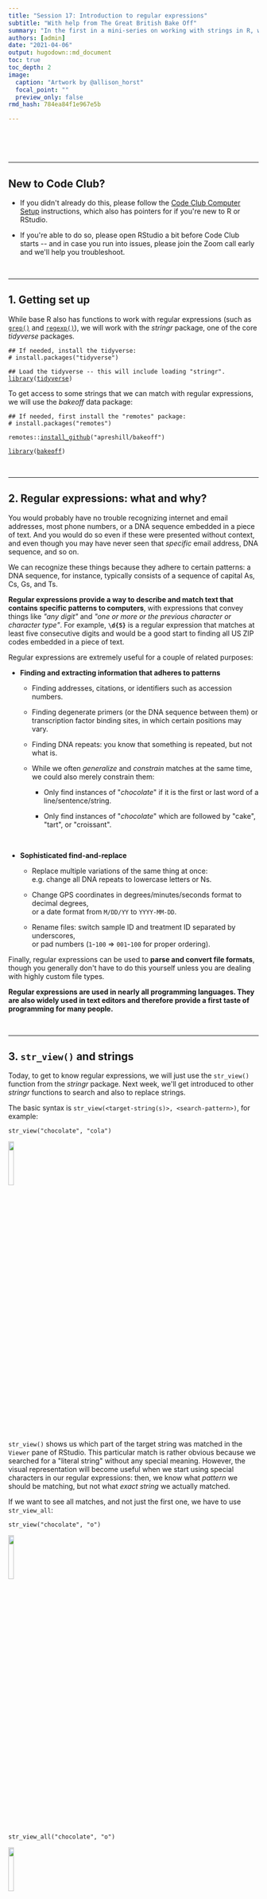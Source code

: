 ```yaml
---
title: "Session 17: Introduction to regular expressions"
subtitle: "With help from The Great British Bake Off"
summary: "In the first in a mini-series on working with strings in R, we will learn some basics of regular expressions."  
authors: [admin]
date: "2021-04-06"
output: hugodown::md_document
toc: true
toc_depth: 2
image:
  caption: "Artwork by @allison_horst"
  focal_point: ""
  preview_only: false
rmd_hash: 784ea84f1e967e5b

---
```


<br> <br> <br>

------------------------------------------------------------------------

## New to Code Club?

-   If you didn't already do this, please follow the [Code Club Computer Setup](/codeclub-setup/) instructions, which also has pointers for if you're new to R or RStudio.

-   If you're able to do so, please open RStudio a bit before Code Club starts -- and in case you run into issues, please join the Zoom call early and we'll help you troubleshoot.

<br>

------------------------------------------------------------------------

## 1. Getting set up

While base R also has functions to work with regular expressions (such as [`grep()`](https://rdrr.io/r/base/grep.html) and [`regexp()`](https://rdrr.io/r/base/regex.html)), we will work with the *stringr* package, one of the core *tidyverse* packages.

<div class="highlight">

<pre class='chroma'><code class='language-r' data-lang='r'><span class='c'>## If needed, install the tidyverse:</span>
<span class='c'># install.packages("tidyverse")</span>

<span class='c'>## Load the tidyverse -- this will include loading "stringr". </span>
<span class='kr'><a href='https://rdrr.io/r/base/library.html'>library</a></span><span class='o'>(</span><span class='nv'><a href='http://tidyverse.tidyverse.org'>tidyverse</a></span><span class='o'>)</span>
</code></pre>

</div>

To get access to some strings that we can match with regular expressions, we will use the *bakeoff* data package:

<div class="highlight">

<pre class='chroma'><code class='language-r' data-lang='r'><span class='c'>## If needed, first install the "remotes" package:</span>
<span class='c'># install.packages("remotes")</span>

<span class='nf'>remotes</span><span class='nf'>::</span><span class='nf'><a href='https://remotes.r-lib.org/reference/install_github.html'>install_github</a></span><span class='o'>(</span><span class='s'>"apreshill/bakeoff"</span><span class='o'>)</span>
</code></pre>

</div>

<div class="highlight">

<pre class='chroma'><code class='language-r' data-lang='r'><span class='kr'><a href='https://rdrr.io/r/base/library.html'>library</a></span><span class='o'>(</span><span class='nv'><a href='https://bakeoff.netlify.com'>bakeoff</a></span><span class='o'>)</span>
</code></pre>

</div>

<br>

------------------------------------------------------------------------

## 2. Regular expressions: what and why?

You would probably have no trouble recognizing internet and email addresses, most phone numbers, or a DNA sequence embedded in a piece of text. And you would do so even if these were presented without context, and even though you may have never seen that *specific* email address, DNA sequence, and so on.

We can recognize these things because they adhere to certain patterns: a DNA sequence, for instance, typically consists of a sequence of capital As, Cs, Gs, and Ts.

**Regular expressions provide a way to describe and match text that contains specific patterns to computers**, with expressions that convey things like *"any digit"* and *"one or more or the previous character or character type"*. For example, **`\d{5}`** is a regular expression that matches at least five consecutive digits and would be a good start to finding all US ZIP codes embedded in a piece of text.

Regular expressions are extremely useful for a couple of related purposes:

-   **Finding and extracting information that adheres to patterns**

    -   Finding addresses, citations, or identifiers such as accession numbers.

    -   Finding degenerate primers (or the DNA sequence between them) or transcription factor binding sites, in which certain positions may vary.

    -   Finding DNA repeats: you know that something is repeated, but not what is.

    -   While we often *generalize* and *constrain* matches at the same time, we could also merely constrain them:

        -   Only find instances of "*chocolate*" if it is the first or last word of a line/sentence/string.

        -   Only find instances of "*chocolate*" which are followed by "cake", "tart", or "croissant".

<br>

-   **Sophisticated find-and-replace**

    -   Replace multiple variations of the same thing at once:  
        e.g. change all DNA repeats to lowercase letters or Ns.

    -   Change GPS coordinates in degrees/minutes/seconds format to decimal degrees,  
        or a date format from `M/DD/YY` to `YYYY-MM-DD`.

    -   Rename files: switch sample ID and treatment ID separated by underscores,  
        or pad numbers (`1`-`100` =\> `001`-`100` for proper ordering).

Finally, regular expressions can be used to **parse and convert file formats**, though you generally don't have to do this yourself unless you are dealing with highly custom file types.

**Regular expressions are used in nearly all programming languages. They are also widely used in text editors and therefore provide a first taste of programming for many people.**

<br>

------------------------------------------------------------------------

## 3. `str_view()` and strings

Today, to get to know regular expressions, we will just use the `str_view()` function from the *stringr* package. Next week, we'll get introduced to other *stringr* functions to search and also to replace strings.

The basic syntax is `str_view(<target-string(s)>, <search-pattern>)`, for example:

<div class="highlight">

<pre class='chroma'><code class='language-r' data-lang='r'><span class='nf'>str_view</span><span class='o'>(</span><span class='s'>"chocolate"</span>, <span class='s'>"cola"</span><span class='o'>)</span>
</code></pre>

</div>

<div class="highlight">

<img src="img/cola.png" width="15%" style="display: block; margin: auto auto auto 0;" />

</div>

`str_view()` shows us which part of the target string was matched in the `Viewer` pane of RStudio. This particular match is rather obvious because we searched for a "literal string" without any special meaning. However, the visual representation will become useful when we start using special characters in our regular expressions: then, we know what *pattern* we should be matching, but not what *exact string* we actually matched.

If we want to see all matches, and not just the first one, we have to use `str_view_all`:

<div class="highlight">

<pre class='chroma'><code class='language-r' data-lang='r'><span class='nf'>str_view</span><span class='o'>(</span><span class='s'>"chocolate"</span>, <span class='s'>"o"</span><span class='o'>)</span>
</code></pre>

</div>

<div class="highlight">

<img src="img/one_o.png" width="15%" style="display: block; margin: auto auto auto 0;" />

</div>

<div class="highlight">

<pre class='chroma'><code class='language-r' data-lang='r'><span class='nf'>str_view_all</span><span class='o'>(</span><span class='s'>"chocolate"</span>, <span class='s'>"o"</span><span class='o'>)</span>
</code></pre>

</div>

<div class="highlight">

<img src="img/two_o.png" width="15%" style="display: block; margin: auto auto auto 0;" />

</div>

*stringr* functions are vectorized, so we can use them not just to match a single string but also to match a vector of strings:

<div class="highlight">

<pre class='chroma'><code class='language-r' data-lang='r'><span class='nv'>desserts</span> <span class='o'>&lt;-</span> <span class='nf'><a href='https://rdrr.io/r/base/c.html'>c</a></span><span class='o'>(</span><span class='s'>"plum pudding"</span>, <span class='s'>"chocolate cake"</span>, <span class='s'>"sticky toffee pudding"</span><span class='o'>)</span>
<span class='nf'>str_view</span><span class='o'>(</span><span class='nv'>desserts</span>, <span class='s'>"pudding"</span><span class='o'>)</span>
</code></pre>

</div>

<div class="highlight">

<img src="img/vector1.png" width="30%" style="display: block; margin: auto auto auto 0;" />

</div>

Note that the non-matching string "*chocolate cake*" was displayed despite the lack of a match. If we only want to see strings that matched, we can set the `match` argument to `TRUE`:

<div class="highlight">

</div>

<div class="highlight">

<pre class='chroma'><code class='language-r' data-lang='r'><span class='nf'>str_view</span><span class='o'>(</span><span class='nv'>desserts</span>, <span class='s'>"pudding"</span>, match <span class='o'>=</span> <span class='kc'>TRUE</span><span class='o'>)</span>
</code></pre>

</div>

<div class="highlight">

<img src="img/vector2.png" width="30%" style="display: block; margin: auto auto auto 0;" />

</div>

{{% callout note %}} **Strings in R**

A "string" or "character string" is a contiguous sequence of characters. To indicate that something is a string in R, we put quotes around it: `"Hello"` and `"9"`. If you forget the quotes, R would interpret `"Hello"` as an *object* (because it starts with a letter) and `"9"` as a *number* (because it starts with a digit).

There is *no difference* between single quotes (`'Hello'`) and double quotes (`"Hello"`), but double quotes are generally recommended.

If your string is itself supposed to contain a quote symbol of some kind, it is convenient to use the *other type* of quote to define the string:

<div class="highlight">

<pre class='chroma'><code class='language-r' data-lang='r'><span class='c'># The string contains a single quote, so we use double quotes to define it:</span>
<span class='s'>"This cake's 7th layer is particularly good."</span>

<span class='c'>#&gt; [1] "This cake's 7th layer is particularly good."</span>
</code></pre>

</div>

Alternatively, a quote can be **escaped** using a backslash **`\`** to indicate that it does *not end the string* but represents a literal quote *inside the string*, which may be necessary if a string contains both single and double quotes:

<div class="highlight">

<pre class='chroma'><code class='language-r' data-lang='r'><span class='s'>"This cake is only 2'4\" tall - do better!"</span>

<span class='c'>#&gt; [1] "This cake is only 2'4\" tall - do better!"</span>
</code></pre>

</div>

{{% /callout %}}

<br>

------------------------------------------------------------------------

## 4. Special characters

#### Special characters and escaping them

In regular expressions (regex), we need a way to succinctly convey descriptions such as "any character" or "any digit". *However, there are no characters exclusive to regular expressions:* *instead, we re-use normal characters.* For instance:

-   "**Any character**" is represented by a period, **`.`**
-   "**Any digit**" is represented by **`\d`**, with the **`\`** basically preventing the **`d`** from being interpreted literally.

But how, then, do we indicate a literal **`.`** or **`\`** in a regular expression? The solution is to **escape** the special character with a backslash: the regular expression **`\.`** matches a **`.`**.

{{% callout note %}}

#### TLDR for the rest of this section

**When writing regular expressions as strings in R,** **we always need to add an extra backslash:**

-   The regex **`\d`** matches a digit --- and we write it as **`"\\d"`** in R.
-   The regex **`\.`** matches a period --- and we write it as **`"\\."`** in R.

{{% /callout %}}

The "escaping" described above also applies to backslashes, such that the regex **`\\`** matches a **`\`**.

<br>

#### Escape sequences in regular strings

Outside of regular expressions, R also uses backslashes **`\`** to form so-called "escape sequences". This works similarly to how the regular expression **`\d`** means "any digit" -- for example, when we use **`\n`** *in any string*, it will be interpreted as a newline:

<div class="highlight">

<pre class='chroma'><code class='language-r' data-lang='r'><span class='nf'><a href='https://rdrr.io/r/base/cat.html'>cat</a></span><span class='o'>(</span><span class='s'>"cho\nco"</span><span class='o'>)</span>

<span class='c'>#&gt; cho</span>
<span class='c'>#&gt; co</span>
</code></pre>

</div>

In fact, a single backslash **`\`** is **never taken literally** in any regular R string:

<div class="highlight">

<pre class='chroma'><code class='language-r' data-lang='r'>cat("cho\dco")

<span class='c'>#&gt; Error: '\d' is an unrecognized escape in character string starting ""cho\d"</span>
</code></pre>

</div>

Because this is *not* a regular expression, and **`\d`** does not happen to be an escape sequence like **`\n`** was earlier, **`\d`** doesn't mean anything to R. But instead of assuming that the backslash is therefore a literal backslash, R throws an error, demonstrating that a backslash is always interpreted as the first character in an escape sequence.

How can we include a backslash in a string, then? Same as before: we "escape" it with another backslash:

<div class="highlight">

<pre class='chroma'><code class='language-r' data-lang='r'><span class='nf'><a href='https://rdrr.io/r/base/cat.html'>cat</a></span><span class='o'>(</span><span class='s'>"bla\\dbla"</span><span class='o'>)</span>

<span class='c'>#&gt; bla\dbla</span>
</code></pre>

</div>

<br>

#### The backslash plague

We saw that the regular expression **`\d`** matches a digit, but also that using string **`"\d"`** will merely throw an error!

Therefore, to actually define a regular expression that contains **`\d`**, we need to use the string **`"\\d"`**:

<div class="highlight">

<pre class='chroma'><code class='language-r' data-lang='r'>str_view("The cake has 8 layers", "\d")

<span class='c'>#&gt; Error: '\d' is an unrecognized escape in character string starting ""\d"</span>
</code></pre>

</div>

<div class="highlight">

<pre class='chroma'><code class='language-r' data-lang='r'><span class='nf'>str_view</span><span class='o'>(</span><span class='s'>"The cake has 8 layers"</span>, <span class='s'>"\\d"</span><span class='o'>)</span>
</code></pre>

</div>

<div class="highlight">

<img src="img/digit1.png" width="30%" style="display: block; margin: auto auto auto 0;" />

</div>

**So, to define any regular expression symbol that contains a backslash,** **we need to always use two backslashes!**

This also applies when we want to match a literal character. For example, **to match a literal period, we need the regex `\.`,** **which we have to write as `\\.` in an R string:**

<div class="highlight">

<pre class='chroma'><code class='language-r' data-lang='r'><span class='nf'>str_view</span><span class='o'>(</span><span class='s'>"The cake has 8.5 layers"</span>, <span class='s'>"\\."</span><span class='o'>)</span>
</code></pre>

</div>

<div class="highlight">

<img src="img/period2.png" width="30%" style="display: block; margin: auto auto auto 0;" />

</div>

Now to the worst case: what if we want to match a backslash? We need the regular expression **`\\`**, but to define that regex as a string, we have to escape each of the two backslashes -- only to end up with four backslashes!

<div class="highlight">

<pre class='chroma'><code class='language-r' data-lang='r'><span class='nf'>str_view</span><span class='o'>(</span><span class='s'>"C:\\Windows"</span>, <span class='s'>"\\"</span><span class='o'>)</span>

<span class='c'>#&gt; Error in stri_locate_first_regex(string, pattern, opts_regex = opts(pattern)): Unrecognized backslash escape sequence in pattern. (U_REGEX_BAD_ESCAPE_SEQUENCE, context=`\`)</span>
</code></pre>

</div>

<div class="highlight">

<pre class='chroma'><code class='language-r' data-lang='r'><span class='nf'>str_view</span><span class='o'>(</span><span class='s'>"C:\\Windows"</span>, <span class='s'>"\\\\"</span><span class='o'>)</span>
</code></pre>

</div>

<div class="highlight">

<img src="img/windows.png" width="15%" style="display: block; margin: auto auto auto 0;" />

</div>

Welcome to the backslash plague! [^1]

<br>

------------------------------------------------------------------------

## 5. The Great British Bake Off

<p align="center">
<img src=img/bakeoff.jpg width=60%>
</p>

Let's take a look at some of the data in the *bakeoff* package, which is about "The Great British Bake Off" (GBBO) television show.

The `bakers` dataframe contains some information about each participant (baker) in the show, and we will be matching names from the `baker_full` column:

<div class="highlight">

<pre class='chroma'><code class='language-r' data-lang='r'><span class='nf'><a href='https://rdrr.io/r/utils/head.html'>head</a></span><span class='o'>(</span><span class='nv'>bakers</span><span class='o'>)</span>

<span class='c'>#&gt; <span style='color: #555555;'># A tibble: 6 x 8</span></span>
<span class='c'>#&gt;   series baker_full   baker    age occupation   hometown  baker_last baker_first</span>
<span class='c'>#&gt;   <span style='color: #555555;font-style: italic;'>&lt;fct&gt;</span><span>  </span><span style='color: #555555;font-style: italic;'>&lt;chr&gt;</span><span>        </span><span style='color: #555555;font-style: italic;'>&lt;chr&gt;</span><span>  </span><span style='color: #555555;font-style: italic;'>&lt;dbl&gt;</span><span> </span><span style='color: #555555;font-style: italic;'>&lt;chr&gt;</span><span>        </span><span style='color: #555555;font-style: italic;'>&lt;chr&gt;</span><span>     </span><span style='color: #555555;font-style: italic;'>&lt;chr&gt;</span><span>      </span><span style='color: #555555;font-style: italic;'>&lt;chr&gt;</span><span>      </span></span>
<span class='c'>#&gt; <span style='color: #555555;'>1</span><span> 1      </span><span style='color: #555555;'>"</span><span>Annetha Mi… Annet…    30 Midwife      Essex     Mills      Annetha    </span></span>
<span class='c'>#&gt; <span style='color: #555555;'>2</span><span> 1      </span><span style='color: #555555;'>"</span><span>David Cham… David     31 Entrepreneur Milton K… Chambers   David      </span></span>
<span class='c'>#&gt; <span style='color: #555555;'>3</span><span> 1      </span><span style='color: #555555;'>"</span><span>Edward \"E… Edd       24 Debt collec… Bradford  Kimber     Edward     </span></span>
<span class='c'>#&gt; <span style='color: #555555;'>4</span><span> 1      </span><span style='color: #555555;'>"</span><span>Jasminder … Jasmi…    45 Assistant C… Birmingh… Randhawa   Jasminder  </span></span>
<span class='c'>#&gt; <span style='color: #555555;'>5</span><span> 1      </span><span style='color: #555555;'>"</span><span>Jonathan S… Jonat…    25 Research An… St Albans Shepherd   Jonathan   </span></span>
<span class='c'>#&gt; <span style='color: #555555;'>6</span><span> 1      </span><span style='color: #555555;'>"</span><span>Lea Harris</span><span style='color: #555555;'>"</span><span> Lea       51 Retired      Midlothi… Harris     Lea</span></span>
</code></pre>

</div>

The `challenge_results` dataframe contains "signature" and "showstopper" bakes made by each participant in each episode:

<div class="highlight">

<pre class='chroma'><code class='language-r' data-lang='r'><span class='nf'><a href='https://rdrr.io/r/utils/head.html'>head</a></span><span class='o'>(</span><span class='nv'>challenge_results</span><span class='o'>)</span>

<span class='c'>#&gt; <span style='color: #555555;'># A tibble: 6 x 7</span></span>
<span class='c'>#&gt;   series episode baker  result signature        technical showstopper           </span>
<span class='c'>#&gt;    <span style='color: #555555;font-style: italic;'>&lt;int&gt;</span><span>   </span><span style='color: #555555;font-style: italic;'>&lt;int&gt;</span><span> </span><span style='color: #555555;font-style: italic;'>&lt;chr&gt;</span><span>  </span><span style='color: #555555;font-style: italic;'>&lt;chr&gt;</span><span>  </span><span style='color: #555555;font-style: italic;'>&lt;chr&gt;</span><span>                </span><span style='color: #555555;font-style: italic;'>&lt;int&gt;</span><span> </span><span style='color: #555555;font-style: italic;'>&lt;chr&gt;</span><span>                 </span></span>
<span class='c'>#&gt; <span style='color: #555555;'>1</span><span>      1       1 Annet… IN     Light Jamaican …         2 Red, White &amp; Blue Cho…</span></span>
<span class='c'>#&gt; <span style='color: #555555;'>2</span><span>      1       1 David  IN     Chocolate Orang…         3 Black Forest Floor Ga…</span></span>
<span class='c'>#&gt; <span style='color: #555555;'>3</span><span>      1       1 Edd    IN     Caramel Cinnamo…         1 </span><span style='color: #BB0000;'>NA</span><span>                    </span></span>
<span class='c'>#&gt; <span style='color: #555555;'>4</span><span>      1       1 Jasmi… IN     Fresh Mango and…        </span><span style='color: #BB0000;'>NA</span><span> </span><span style='color: #BB0000;'>NA</span><span>                    </span></span>
<span class='c'>#&gt; <span style='color: #555555;'>5</span><span>      1       1 Jonat… IN     Carrot Cake wit…         9 Three Tiered White an…</span></span>
<span class='c'>#&gt; <span style='color: #555555;'>6</span><span>      1       1 Louise IN     Carrot and Oran…        </span><span style='color: #BB0000;'>NA</span><span> Never Fail Chocolate …</span></span>
</code></pre>

</div>

The "signature" bakes are the first bakes presented in each GBBO episode, so we'll also start try to matching them with regular expressions. Let's save them in a vector for easy access later on:

<div class="highlight">

<pre class='chroma'><code class='language-r' data-lang='r'><span class='nv'>signatures</span> <span class='o'>&lt;-</span> <span class='nv'>challenge_results</span><span class='o'>$</span><span class='nv'>signature</span>     <span class='c'># Assign the column to a vector</span>
<span class='nv'>signatures</span> <span class='o'>&lt;-</span> <span class='nv'>signatures</span><span class='o'>[</span><span class='o'>!</span><span class='nf'><a href='https://rdrr.io/r/base/NA.html'>is.na</a></span><span class='o'>(</span><span class='nv'>signatures</span><span class='o'>)</span><span class='o'>]</span>  <span class='c'># Remove NAs</span>

<span class='nv'>signatures</span><span class='o'>[</span><span class='m'>1</span><span class='o'>:</span><span class='m'>20</span><span class='o'>]</span>                              <span class='c'># Look at the first 20 items</span>

<span class='c'>#&gt;  [1] "Light Jamaican Black Cakewith Strawberries and Cream"                       </span>
<span class='c'>#&gt;  [2] "Chocolate Orange Cake"                                                      </span>
<span class='c'>#&gt;  [3] "Caramel Cinnamon and Banana Cake"                                           </span>
<span class='c'>#&gt;  [4] "Fresh Mango and Passion Fruit Hummingbird Cake"                             </span>
<span class='c'>#&gt;  [5] "Carrot Cake with Lime and Cream Cheese Icing"                               </span>
<span class='c'>#&gt;  [6] "Carrot and Orange Cake"                                                     </span>
<span class='c'>#&gt;  [7] "Triple Layered Brownie Meringue Cake\nwith Raspberry Cream"                 </span>
<span class='c'>#&gt;  [8] "Three Tiered Lemon Drizzle Cakewith Fresh Cream and freshly made Lemon Curd"</span>
<span class='c'>#&gt;  [9] "Cranberry and Pistachio Cakewith Orange Flower Water Icing"                 </span>
<span class='c'>#&gt; [10] "Sticky Marmalade Tea Loaf"                                                  </span>
<span class='c'>#&gt; [11] "Cheddar Cheese and Fresh Rosemary Biscuits"                                 </span>
<span class='c'>#&gt; [12] "Oatmeal Raisin Cookie"                                                      </span>
<span class='c'>#&gt; [13] "Millionaires' Shortbread"                                                   </span>
<span class='c'>#&gt; [14] "Honey and Candied Ginger Cookies"                                           </span>
<span class='c'>#&gt; [15] "Fresh Vanilla Biscuits with Royal Icing"                                    </span>
<span class='c'>#&gt; [16] "Peanut Shortbread withSalted Peanut Caramel"                                </span>
<span class='c'>#&gt; [17] "Rose Petal Shortbread"                                                      </span>
<span class='c'>#&gt; [18] "Stained Glass Window Shortbread"                                            </span>
<span class='c'>#&gt; [19] "Chilli Bread"                                                               </span>
<span class='c'>#&gt; [20] "Olive Bread"</span>
</code></pre>

</div>

<br>

------------------------------------------------------------------------

## 6. Components of regular expressions

### Literal characters

Literal characters can be a part of regular expressions. In fact, as we saw in the first example, our entire search pattern for `str_view()` can perfectly well consist of *only* literal characters.

But the power of regular expressions comes with special characters, and below, we'll go through several different categories of these.

### Metacharacters

Above, we already learned that **`.`** matches any single character. Other metacharacters, that is, characters that represent a single instance of **a character type**, are actually character combinations starting with a **`\`**.

| Symbol   | Negation | Matches                                                               |
|----------|----------|-----------------------------------------------------------------------|
| **`.`**  |          | Any single character.                                                 |
| **`\d`** | **`\D`** | Any / anything but a digit.                                           |
| **`\s`** | **`\S`** | Any / anything but white space: space, tab, newline, carriage return. |
| **`\w`** | **`\W`** | Any / anything but a word character: alphanumeric and underscore.     |
| **`\n`** |          | A newline.                                                            |
| **`\t`** |          | A tab.                                                                |

(These include **`\n`** and **`\t`**, which mean the same in non-regex escape sequences in R.)

*Some examples:*

-   Are there any digits (**`\d`**) in the bake names?

    <div class="highlight">

    <pre class='chroma'><code class='language-r' data-lang='r'><span class='nf'>str_view_all</span><span class='o'>(</span><span class='nv'>signatures</span>, <span class='s'>"\\d"</span>, match <span class='o'>=</span> <span class='kc'>TRUE</span><span class='o'>)</span>
    </code></pre>

    </div>

    <div class="highlight">

    <img src="img/digit2.png" width="27%" style="display: block; margin: auto auto auto 0;" />

    </div>

<br>

-   What about periods? Note that we need to escape the period with two **`\\`**.

    <div class="highlight">

    <pre class='chroma'><code class='language-r' data-lang='r'><span class='nf'>str_view_all</span><span class='o'>(</span><span class='nv'>signatures</span>, <span class='s'>"\\."</span>, match <span class='o'>=</span> <span class='kc'>TRUE</span><span class='o'>)</span>
    </code></pre>

    </div>

    <div class="highlight">

    <img src="img/period.png" width="50%" style="display: block; margin: auto auto auto 0;" />

    </div>

<br>

-   Let's match 5-character strings that start with "*Ma*":

    <div class="highlight">

    <pre class='chroma'><code class='language-r' data-lang='r'><span class='nf'>str_view_all</span><span class='o'>(</span><span class='nv'>signatures</span>, <span class='s'>"Ma..."</span>, match <span class='o'>=</span> <span class='kc'>TRUE</span><span class='o'>)</span>
    </code></pre>

    </div>

    <div class="highlight">

    <img src="img/ma.png" width="90%" style="display: block; margin: auto auto auto 0;" />

    </div>

    Note that the only constraint we are setting with **`...`** is that at least three characters should follow **`Ma`** -- we are *not* restricting matches to five-character words, or something along those lines.

<br>

-   Let's find the bakers whose (first or last) names contain at least 11 word characters **`\w`**:

    <div class="highlight">

    <pre class='chroma'><code class='language-r' data-lang='r'><span class='nf'>str_view_all</span><span class='o'>(</span><span class='nv'>bakers</span><span class='o'>$</span><span class='nv'>baker_full</span>, <span class='s'>"\\w\\w\\w\\w\\w\\w\\w\\w\\w\\w\\w"</span>, match <span class='o'>=</span> <span class='kc'>TRUE</span><span class='o'>)</span>
    </code></pre>

    </div>

    <div class="highlight">

    <img src="img/11letternames.png" width="25%" style="display: block; margin: auto auto auto 0;" />

    </div>

    It's not very convenient to have to repeat `\\w` so many times!

Or let's say we wanted to get all three-part names: names that contain three sets of one or more word characters separated by non-word characters. How could we describe such a pattern? "Quantifiers" to the rescue!

### Quantifiers

Quantifiers describe how many consecutive instances of the **preceding** character should be matched:

| Quantifier  | Matches                                                   |
|-------------|-----------------------------------------------------------|
| **[`*`](https://rdrr.io/r/base/Arithmetic.html)**     | Preceding character *any number of times* (0 or more).    |
| **[`+`](https://rdrr.io/r/base/Arithmetic.html)**     | Preceding character *at least* once (1 or more).          |
| **[`?`](https://rdrr.io/r/utils/Question.html)**     | Preceding character *at most* once (0 or 1).              |
| **`{n}`**   | Preceding character *exactly `n` times*.                  |
| **`{n,}`**  | Preceding character *at least `n` times*.                 |
| **`{n,m}`** | Preceding character *at least `n` and at most `m` times*. |

*Some examples:*

-   Names with at least 11 (**`{11,}`**) characters -- note that this matches the entire word:

    <div class="highlight">

    <pre class='chroma'><code class='language-r' data-lang='r'><span class='nf'>str_view</span><span class='o'>(</span><span class='nv'>bakers</span><span class='o'>$</span><span class='nv'>baker_full</span>, <span class='s'>"\\w&#123;11,&#125;"</span>, match<span class='o'>=</span><span class='kc'>TRUE</span><span class='o'>)</span>
    </code></pre>

    </div>

    <div class="highlight">

    <img src="img/11letternames2.png" width="25%" style="display: block; margin: auto auto auto 0;" />

    </div>

<br>

-   Match the entire string (full names -- by flanking the pattern with **`.*`**) of names with 2 to 3 (**`{2,3}`**) consecutive "*e*" characters:

    <div class="highlight">

    <pre class='chroma'><code class='language-r' data-lang='r'><span class='nf'>str_view</span><span class='o'>(</span><span class='nv'>bakers</span><span class='o'>$</span><span class='nv'>baker_full</span>, <span class='s'>".*e&#123;2,3&#125;.*"</span>, match<span class='o'>=</span><span class='kc'>TRUE</span><span class='o'>)</span>
    </code></pre>

    </div>

    <div class="highlight">

    <img src="img/2or3es_fullmatch.png" width="17%" style="display: block; margin: auto auto auto 0;" />

    </div>

<br>

-   Account for different spelling options with **[`?`](https://rdrr.io/r/utils/Question.html)** -- match "*flavor*" or "*flavour*":

    <div class="highlight">

    <pre class='chroma'><code class='language-r' data-lang='r'><span class='nf'>str_view_all</span><span class='o'>(</span><span class='nv'>signatures</span>, <span class='s'>"flavou?r"</span>, match<span class='o'>=</span><span class='kc'>TRUE</span><span class='o'>)</span>
    </code></pre>

    </div>

    <div class="highlight">

    <img src="img/flavor.png" width="65%" style="display: block; margin: auto auto auto 0;" />

    </div>

<br>

-   Match all three-part names -- one or more word characters (**`\w+`**) separated by a non-word character (**`\W`**) at least two consecutive times:

    <div class="highlight">

    <pre class='chroma'><code class='language-r' data-lang='r'><span class='nf'>str_view</span><span class='o'>(</span><span class='nv'>bakers</span><span class='o'>$</span><span class='nv'>baker_full</span>, <span class='s'>"\\w+\\W\\w+\\W\\w+"</span>, match<span class='o'>=</span><span class='kc'>TRUE</span><span class='o'>)</span>
    </code></pre>

    </div>

    <div class="highlight">

    <img src="img/3partnames.png" width="30%" style="display: block; margin: auto auto auto 0;" />

    </div>

<br>

-   Match all three-letter names by looking for non-word characters (**`\W`**) surrounding three word characters (**`\w{3}`**)?

    <div class="highlight">

    <pre class='chroma'><code class='language-r' data-lang='r'><span class='nf'>str_view_all</span><span class='o'>(</span><span class='nv'>bakers</span><span class='o'>$</span><span class='nv'>baker_full</span>, <span class='s'>"\\W\\w&#123;3&#125;\\W"</span>, match <span class='o'>=</span> <span class='kc'>TRUE</span><span class='o'>)</span>
    </code></pre>

    </div>

    <div class="highlight">

    <img src="img/3letternames1.png" width="30%" style="display: block; margin: auto auto auto 0;" />

    </div>

That last attempt didn't really work -- note that we only got three-letter *middle names*, since we required our three-letter names to be flanked by non-word characters.

To get *all* three-letter names, we need to be able to "anchor" our regular expressions, e.g. demand that a pattern starts at the beginning of the string.

### Anchors

| Anchor | Matches                      |
|--------|------------------------------|
| [`^`](https://rdrr.io/r/base/Arithmetic.html)    | Beginning of the string/line |
| [`$`](https://rdrr.io/r/base/Extract.html)    | End of the string/line       |
| `\b`   | A word *boundary*            |

*Some examples:*

-   Match all three-letter *first* names, by anchoring the three word characters (**`\w{3}`**) to the beginning of the string with **[`^`](https://rdrr.io/r/base/Arithmetic.html)**, and including a space at the end:

    <div class="highlight">

    <pre class='chroma'><code class='language-r' data-lang='r'><span class='nf'>str_view</span><span class='o'>(</span><span class='nv'>bakers</span><span class='o'>$</span><span class='nv'>baker_full</span>, <span class='s'>"^\\w&#123;3&#125; "</span>, match <span class='o'>=</span> <span class='kc'>TRUE</span><span class='o'>)</span>
    </code></pre>

    </div>

    <div class="highlight">

    <img src="img/3letterfirstnames.png" width="23%" style="display: block; margin: auto auto auto 0;" />

    </div>

-   Match all three-letter names --first or last-- by matching three word-characters (**`\w`**) surrounded by word-boundaries (**`\b`**):

    <div class="highlight">

    <pre class='chroma'><code class='language-r' data-lang='r'><span class='nf'>str_view_all</span><span class='o'>(</span><span class='nv'>bakers</span><span class='o'>$</span><span class='nv'>baker_full</span>, <span class='s'>"\\b\\w&#123;3&#125;\\b"</span>, match <span class='o'>=</span> <span class='kc'>TRUE</span><span class='o'>)</span>
    </code></pre>

    </div>

    <div class="highlight">

    <img src="img/3letternames2.png" width="23%" style="display: block; margin: auto auto auto 0;" />

    </div>

#### Regex components for next week

Next week, we'll talk about:

-   Character classes
-   Alternation
-   Grouping
-   Backreferences
-   Making quantifiers non-greedy

<br>

{{% callout note %}} **Regular expressions vs globbing**

Do not confuse regular expressions with *globbing*!

If you have worked in a terminal before, you may know that you can match file names using *shell wildcards*, which is known as "globbing".

There are only a few characters used in shell wildcards, but their meanings differ from regular expressions in two instances!

| Shell wildcard         | Equivalent regex | Meaning                                 |
|------------------------|------------------|-----------------------------------------|
| **[`?`](https://rdrr.io/r/utils/Question.html)**                | **`.`**          | Any single character                    |
| **[`*`](https://rdrr.io/r/base/Arithmetic.html)**                | **`.*`**         | Any number of any character             |
| **`[]`** and **`[^]`** | same!            | Match/negate match of *character class* |

-   Note also that **`.`** is interpreted as a literal period in globbing.
-   We will talk about "character classes" next week.

{{% /callout %}}

<br>

------------------------------------------------------------------------

## 7. Breakout rooms

<div class="puzzle">

<div>

### Exercise 1

Find all participant names in `bakers$baker_full` that contain at least 4 lowercase "*e*" characters. (That, the "*e*"s don't need to be consecutive, but you should not disallow consecutive "*e*"s either.)

<details>
<summary>
Hints
</summary>

Use `.*` to allow for *optional* characters in between the "e"s.

</details>
<details>
<summary>
Solution
</summary>

<div class="highlight">

<pre class='chroma'><code class='language-r' data-lang='r'><span class='nf'>str_view</span><span class='o'>(</span><span class='nv'>bakers</span><span class='o'>$</span><span class='nv'>baker_full</span>, <span class='s'>"e.*e.*e.*e"</span>, match <span class='o'>=</span> <span class='kc'>TRUE</span><span class='o'>)</span>
</code></pre>

</div>

<div class="highlight">

<img src="img/ex1.png" width="30%" style="display: block; margin: auto auto auto 0;" />

</div>

</details>

</div>

</div>

<div class="puzzle">

<div>

### Exercise 2

In the `signatures` vector, match words of exactly five characters that start with "*Ta*".

<details>
<summary>
Hints
</summary>

-   To describe the five-letter word you should include three word characters after "*Ta*".

-   To exclusively match five-letter words, you should use the "word boundary" anchor before and after the part that should match the word.

</details>
<details>
<summary>
Solution
</summary>

<div class="highlight">

<pre class='chroma'><code class='language-r' data-lang='r'><span class='nf'>str_view_all</span><span class='o'>(</span><span class='nv'>signatures</span>, <span class='s'>"\\bTa\\w&#123;3&#125;\\b"</span>, match <span class='o'>=</span> <span class='kc'>TRUE</span><span class='o'>)</span>
</code></pre>

</div>

<div class="highlight">

<img src="img/ex2.png" width="75%" style="display: block; margin: auto auto auto 0;" />

</div>

</details>

</div>

</div>

<div class="puzzle">

<div>

### Exercise 3

Match "*Donut*" as well as "*Doughnut*" in the `signatures` vector.

Unfortunately, `signatures` only contains the spelling "Doughnut". Therefore, you should separately test whether your regex would actually match "Donut".

<details>
<summary>
Hints
</summary>

Since "*donut*" is contained within "*doughnut*", you can build a single regex and use **[`?`](https://rdrr.io/r/utils/Question.html)** to indicate optional characters.

</details>
<details>
<summary>
Solution
</summary>

<div class="highlight">

<pre class='chroma'><code class='language-r' data-lang='r'><span class='nf'>str_view_all</span><span class='o'>(</span><span class='nv'>signatures</span>, <span class='s'>"Dou?g?h?nut"</span>, match<span class='o'>=</span><span class='kc'>TRUE</span><span class='o'>)</span>
</code></pre>

</div>

<div class="highlight">

<img src="img/ex3_1.png" width="90%" style="display: block; margin: auto auto auto 0;" />

</div>

<div class="highlight">

<pre class='chroma'><code class='language-r' data-lang='r'><span class='nf'>str_view_all</span><span class='o'>(</span><span class='nf'><a href='https://rdrr.io/r/base/c.html'>c</a></span><span class='o'>(</span><span class='nv'>signatures</span>, <span class='s'>"Donut"</span><span class='o'>)</span>, <span class='s'>"Dou?g?h?nut"</span>, match<span class='o'>=</span><span class='kc'>TRUE</span><span class='o'>)</span>
</code></pre>

</div>

<div class="highlight">

<img src="img/ex3_2.png" width="90%" style="display: block; margin: auto auto auto 0;" />

</div>

</details>

</div>

</div>

<div class="puzzle">

<div>

### Exercise 4

Match both dates in the string: "*The best cakes were baked between 2016-03-10 and 2017-08-31.*".

<details>
<summary>
Hints
</summary>

Make sure you use `str_view_all()` and not `str_view()`!

</details>
<details>
<summary>
Solution
</summary>

<div class="highlight">

<pre class='chroma'><code class='language-r' data-lang='r'><span class='nv'>mystring</span> <span class='o'>&lt;-</span> <span class='s'>"The best cakes were baked between 2016-03-10 and 2017-08-31."</span>

<span class='nf'>str_view_all</span><span class='o'>(</span><span class='nv'>mystring</span>, <span class='s'>"\\d&#123;4&#125;-\\d&#123;2&#125;-\\d&#123;2&#125;"</span><span class='o'>)</span>
</code></pre>

</div>

<div class="highlight">

<img src="img/ex4.png" width="80%" style="display: block; margin: auto auto auto 0;" />

</div>

</details>

</div>

</div>

<div class="puzzle">

<div>

### Bonus exercise

You can use the [`list.files()`](https://rdrr.io/r/base/list.files.html) function in R to list files on your computer. [`list.files()`](https://rdrr.io/r/base/list.files.html) takes an argument `pattern` to which you can specify a regular expression in order to narrow down the results.

For example, the code below would find all files with "*codeclub*" in the name, from your current working directory (the default for the `path` argument) and downwards (due to `recursive = TRUE`):

<div class="highlight">

<pre class='chroma'><code class='language-r' data-lang='r'><span class='nf'><a href='https://rdrr.io/r/base/list.files.html'>list.files</a></span><span class='o'>(</span>pattern <span class='o'>=</span> <span class='s'>"codeclub"</span>, recursive <span class='o'>=</span> <span class='kc'>TRUE</span><span class='o'>)</span>
</code></pre>

</div>

You can also specify a path -- for instance, the code below would search your home or (on Windows) Documents directory and nothing below it:

<div class="highlight">

<pre class='chroma'><code class='language-r' data-lang='r'><span class='nf'><a href='https://rdrr.io/r/base/list.files.html'>list.files</a></span><span class='o'>(</span>path <span class='o'>=</span> <span class='s'>"~"</span>, pattern <span class='o'>=</span> <span class='s'>"codeclub"</span><span class='o'>)</span> <span class='c'># "~" is your home dir</span>
<span class='nf'><a href='https://rdrr.io/r/base/list.files.html'>list.files</a></span><span class='o'>(</span>path <span class='o'>=</span> <span class='s'>"C:/Users/myname/Documents"</span>, pattern <span class='o'>=</span> <span class='s'>"codeclub"</span><span class='o'>)</span>
</code></pre>

</div>

**Use this function to list only R scripts, i.e. files *ending in* `.R`,** **in a directory of your choice.**

<details>
<summary>
Hints
</summary>

Make sure to use the "end of string" anchor.

</details>
<details>
<summary>
Solution
</summary>

Here we are searching the the home dir and everything below it -- could take a while, but then you know how many R scripts you actually have!

<div class="highlight">

<pre class='chroma'><code class='language-r' data-lang='r'><span class='nf'><a href='https://rdrr.io/r/base/list.files.html'>list.files</a></span><span class='o'>(</span>path <span class='o'>=</span> <span class='s'>"~"</span>, pattern <span class='o'>=</span> <span class='s'>"\\.R$"</span>, recursive <span class='o'>=</span> <span class='kc'>TRUE</span><span class='o'>)</span>
</code></pre>

</div>

</details>

</div>

</div>

<br>

------------------------------------------------------------------------

## 8. Further resources

-   [The chapter on strings](https://r4ds.had.co.nz/strings.html#strings) in Hadley Wickham's R for Data Science (freely abailable online!).

-   [RStudio regex cheatsheet](https://www.rstudio.com/wp-content/uploads/2016/09/RegExCheatsheet.pdf).

-   [A course video by Roger Peng introducing regular expressions](https://www.youtube.com/watch?v=NvHjYOilOf8).

-   [RegExplain](https://www.garrickadenbuie.com/project/regexplain), an RStudio add-in to visualize regex matches and help build regular expressions.

[^1]: Since R 4.0, which was released last year, there is also a "raw string" or "raw character constant" construct, which circumvents some of these problems -- see [this blogpost](https://mpopov.com/blog/2020/05/22/strings-in-r-4.x/) that summarizes this new syntax. Because many are not yet using R 4.x, and most current examples, vignettes, and tutorials on the internet don't use this, we will stick to being stuck with all the backslashes for now.

